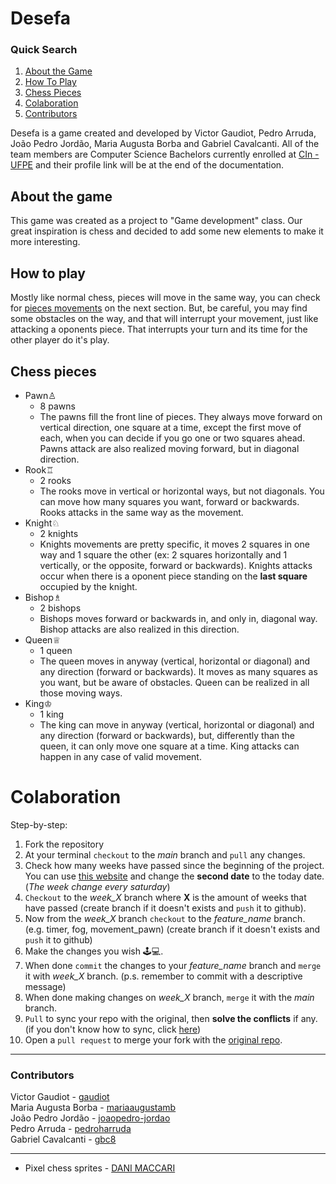 
# Desefa

### Quick Search

 1. [About the Game](#about-the-game)
 2. [How To Play](#how-to-play)
 3. [Chess Pieces](#chess-pieces)
 4. [Colaboration](#colaboration)
 5. [Contributors](#contributors)

Desefa is a game created and developed by Victor Gaudiot, Pedro Arruda, João Pedro Jordão, Maria Augusta Borba and Gabriel Cavalcanti. All of the team members are Computer Science Bachelors currently enrolled at [CIn - UFPE](https://portal.cin.ufpe.br/) and their profile link will be at the end of the documentation.

## About the game
This game was created as a project to "Game development" class. Our great inspiration is chess and decided to add some new elements to make it more interesting.
## How to play
Mostly like normal chess, pieces will move in the same way, you can check for [pieces movements](#chess-pieces) on the next section. But, be careful, you may find some obstacles on the way, and that will interrupt your movement, just like attacking a oponents piece. That interrupts your turn and its time for the other player do it's play. 
## Chess pieces

 - Pawn♙
	 - 8 pawns
	 - The pawns fill the front line of pieces. They always move forward on vertical direction, one square at a time, except the first move of each, when you can decide if you go one or two squares ahead. Pawns attack are also realized moving forward, but in diagonal direction.
 - Rook♖
	 - 2 rooks
	 - The rooks move in vertical or horizontal ways, but not diagonals. You can move how many squares you want, forward or backwards. Rooks attacks in the same way as the movement. 
 - Knight♘
	 - 2 knights
	 - Knights movements are pretty specific, it moves 2 squares in one way and 1 square the other (ex: 2 squares horizontally and 1 vertically, or the opposite, forward or backwards). Knights attacks occur when there is a oponent piece standing on the **last square** occupied by the knight.
 - Bishop♗
	 - 2 bishops
	 - Bishops moves forward or backwards in, and only in, diagonal way. Bishop attacks are also realized in this direction.
 - Queen♕
	 - 1 queen
	 - The queen moves in anyway (vertical, horizontal or diagonal) and any direction (forward or backwards). It moves as many squares as you want, but be aware of obstacles. Queen can be realized in all those moving ways. 
 - King♔
	 - 1 king
	 - The king can move in anyway (vertical, horizontal or diagonal) and any direction (forward or backwards), but, differently than the queen, it can only move one square at a time. King attacks can happen in any case of valid movement.

# Colaboration
Step-by-step:
 1. Fork the repository
 2. At your terminal `checkout` to the *main* branch and `pull` any changes.
 3. Check how many weeks have passed since the beginning of the project. You can use [this website](https://planetcalc.com/7741/?date1=2022-03-19%2000%3A00%3A00) and change the **second date** to the today date. (*The week change every saturday*)
 4. `Checkout` to the *week_X* branch where **X** is  the amount of weeks that have passed (create branch if it doesn't exists and `push` it to github).
 5. Now from the *week_X* branch `checkout` to the *feature_name* branch. (e.g. timer, fog, movement_pawn) (create branch if it doesn't exists and `push` it to github)
 6. Make the changes you wish 🕹️💻.
 7. When done `commit` the changes to your *feature_name* branch and `merge` it with *week_X* branch. (p.s. remember to commit with a descriptive message)
 8. When done making changes on *week_X* branch, `merge` it with the *main* branch.
 9. `Pull` to sync your repo with the original, then **solve the conflicts** if any. (if you don't know how to sync, click [here](https://docs.github.com/en/pull-requests/collaborating-with-pull-requests/working-with-forks/syncing-a-fork))
 10. Open a `pull request` to merge your fork with the [original repo](https://github.com/Gaudiot/Desefa).
<hr/>

### Contributors
Victor Gaudiot - [gaudiot](https://github.com/Gaudiot) <br/>
Maria Augusta Borba - [mariaaugustamb](https://github.com/mariaaugustamb) <br/>
João Pedro Jordão - [joaopedro-jordao](https://github.com/joaopedro-jordao) <br/>
Pedro Arruda - [pedroharruda](https://github.com/pedrohrarruda) <br/>
Gabriel Cavalcanti - [gbc8](https://github.com/gbc8) <br/>

<hr/>

- Pixel chess sprites - [DANI MACCARI](https://dani-maccari.itch.io/pixel-chess)

